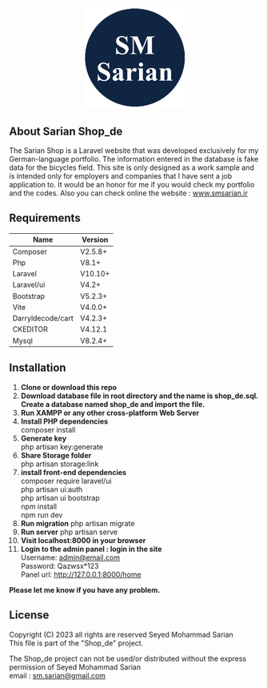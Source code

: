 <p align="center"><a href="https://smsarian.ir" target="_blank"><img src="public/files/images/logoSarian.png" width="200" alt="Sarian Shop"></a></p>



## About Sarian Shop_de

The Sarian Shop is a Laravel website that was developed exclusively for my German-language portfolio. The information entered in the database is fake data for the bicycles field. This site is only designed as a work sample and is intended only for employers and companies that I have sent a job application to. It would be an honor for me if you would check my portfolio and the codes. Also you can check online the website : www.smsarian.ir



## Requirements

| Name              | Version      |
|-------------------|--------------|
| Composer          | V2.5.8+      |
| Php               | V8.1+        |
| Laravel           | V10.10+      |
| Laravel/ui        | V4.2+        |
| Bootstrap         | V5.2.3+      |
| Vite              | V4.0.0+      |
| Darryldecode/cart | V4.2.3+ |
| CKEDITOR          | V4.12.1 |
| Mysql             | V8.2.4+ |



## Installation

1.	**Clone or download this repo**
2.	**Download database file in root directory and the name is shop_de.sql. Create a database named shop_de and import the file.**
3.	**Run XAMPP or any other cross-platform Web Server**
4.	**Install PHP dependencies**</br>
composer install
5.	**Generate key**</br>
php artisan key:generate
6.	**Share Storage folder**</br>
php artisan storage:link
7.	**install front-end dependencies**</br>
composer require laravel/ui </br>
php artisan ui:auth </br>
php artisan ui bootstrap </br>
npm install </br>
npm run dev </br>
8.	**Run migration**
php artisan migrate
9.	**Run server**
php artisan serve
10.	**Visit localhost:8000 in your browser**
11.	**Login to the admin panel : login in the site** </br>
Username: admin@email.com </br>
Password: Qazwsx*123 </br>
Panel url: http://127.0.0.1:8000/home </br>


**Please let me know if you have any problem.**




## License

Copyright (C) 2023 all rights are reserved Seyed Mohammad Sarian </br>
This file is part of the "Shop_de" project. </br>

The Shop_de project can not be used/or distributed without the express
permission of Seyed Mohammad Sarian  </br>
email : sm.sarian@gmail.com
